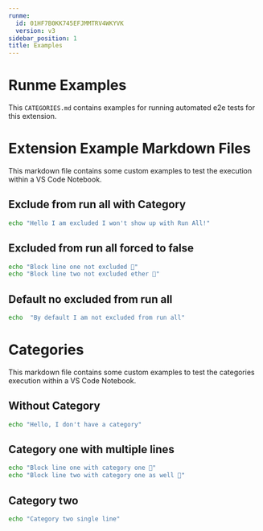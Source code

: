 ```yaml
---
runme:
  id: 01HF7B0KK745EFJMMTRV4WKYVK
  version: v3
sidebar_position: 1
title: Examples
---
```


# Runme Examples

This `CATEGORIES.md` contains examples for running automated e2e tests for this extension.

# Extension Example Markdown Files

This markdown file contains some custom examples to test the execution within a VS Code Notebook.

## Exclude from run all with Category

```sh {"background":"false","category":"category-one","excludeFromRunAll":"false","id":"01HF7B0KK745EFJMMTREDE931Y","interactive":"true"}
echo "Hello I am excluded I won't show up with Run All!"
```

## Excluded from run all forced to false

```sh {"excludeFromRunAll":"false","id":"01HF7B0KK745EFJMMTRFHK2NYT","interactive":"false"}
echo "Block line one not excluded 👀"
echo "Block line two not excluded ether 🚀"
```

## Default no excluded from run all

```sh {"background":"true","id":"01HF7B0KK745EFJMMTRHAND3H3"}
echo  "By default I am not excluded from run all"
```

# Categories

This markdown file contains some custom examples to test the categories execution within a VS Code Notebook.

## Without Category

```sh {"id":"01HF7B0KK745EFJMMTRMNVQQ8H"}
echo "Hello, I don't have a category"
```

## Category one with multiple lines

```sh {"category":"category-one","id":"01HF7B0KK745EFJMMTRQZ8MN1T"}
echo "Block line one with category one 👀"
echo "Block line two with category one as well 🚀"
```

## Category two

```sh {"category":"category-two","id":"01HF7B0KK745EFJMMTRRKA8NG3"}
echo "Category two single line"
```
